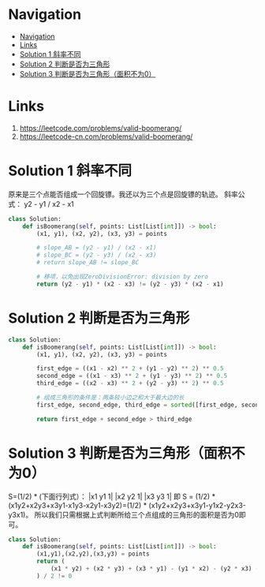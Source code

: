 # Navigation
- [Navigation](#navigation)
- [Links](#links)
- [Solution 1 斜率不同](#solution-1-%e6%96%9c%e7%8e%87%e4%b8%8d%e5%90%8c)
- [Solution 2 判断是否为三角形](#solution-2-%e5%88%a4%e6%96%ad%e6%98%af%e5%90%a6%e4%b8%ba%e4%b8%89%e8%a7%92%e5%bd%a2)
- [Solution 3 判断是否为三角形（面积不为0）](#solution-3-%e5%88%a4%e6%96%ad%e6%98%af%e5%90%a6%e4%b8%ba%e4%b8%89%e8%a7%92%e5%bd%a2%e9%9d%a2%e7%a7%af%e4%b8%8d%e4%b8%ba0)

# Links
1. https://leetcode.com/problems/valid-boomerang/
2. https://leetcode-cn.com/problems/valid-boomerang/


# Solution 1 斜率不同
原来是三个点能否组成一个回旋镖。我还以为三个点是回旋镖的轨迹。
斜率公式： y2 - y1 / x2 - x1

```python
class Solution:
    def isBoomerang(self, points: List[List[int]]) -> bool:
        (x1, y1), (x2, y2), (x3, y3) = points

        # slope_AB = (y2 - y1) / (x2 - x1)
        # slope_BC = (y2 - y3) / (x2 - x3)
        # return slope_AB != slope_BC

        # 移项，以免出现ZeroDivisionError: division by zero
        return (y2 - y1) * (x2 - x3) != (y2 - y3) * (x2 - x1) 
```

# Solution 2 判断是否为三角形
```python
class Solution:
    def isBoomerang(self, points: List[List[int]]) -> bool:
        (x1, y1), (x2, y2), (x3, y3) = points

        first_edge = ((x1 - x2) ** 2 + (y1 - y2) ** 2) ** 0.5
        second_edge = ((x1 - x3) ** 2 + (y1 - y3) ** 2) ** 0.5
        third_edge = ((x2 - x3) ** 2 + (y2 - y3) ** 2) ** 0.5

        # 组成三角形的条件是：两条较小边之和大于最大边的长
        first_edge, second_edge, third_edge = sorted([first_edge, second_edge, third_edge])

        return first_edge + second_edge > third_edge
```

# Solution 3 判断是否为三角形（面积不为0）
S=(1/2) * (下面行列式）：
|x1 y1 1|
|x2 y2 1|
|x3 y3 1|
即 S = (1/2) * (x1y2+x2y3+x3y1-x1y3-x2y1-x3y2)=(1/2) * (x1y2+x2y3+x3y1-y1x2-y2x3-y3x1)。
所以我们只需根据上式判断所给三个点组成的三角形的面积是否为0即可。
```python
class Solution:
    def isBoomerang(self, points: List[List[int]]) -> bool:
        (x1,y1),(x2,y2),(x3,y3) = points
        return (
            (x1 * y2) + (x2 * y3) + (x3 * y1) - (y1 * x2) - (y2 * x3) - (y3 * x1)
        ) / 2 != 0
```